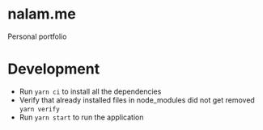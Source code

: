 # nalam.me
Personal portfolio

# Development
- Run `yarn ci` to install all the dependencies
- Verify that already installed files in node_modules did not get removed `yarn verify`
- Run `yarn start` to run the application